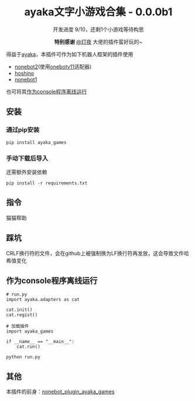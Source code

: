 <div align="center">

# ayaka文字小游戏合集 - 0.0.0b1

开发进度 9/10，还剩1个小游戏等待构思

**特别感谢**  [@灯夜](https://github.com/lunexnocty/Meiri) 大佬的插件蛮好玩的~

</div>

得益于[ayaka](https://github.com/bridgeL/ayaka)，本插件可作为如下机器人框架的插件使用

- [nonebot2](https://github.com/nonebot/nonebot2)(使用[onebotv11](https://github.com/nonebot/adapter-onebot)适配器)
- [hoshino](https://github.com/Ice-Cirno/HoshinoBot)
- [nonebot1](https://github.com/nonebot/nonebot)

也可将其[作为console程序离线运行](#作为console程序离线运行)

## 安装

### 通过pip安装

```
pip install ayaka_games
```

### 手动下载后导入

还需额外安装依赖

```
pip install -r requirements.txt
```

## 指令

猫猫帮助

## 踩坑

CRLF换行符的文件，会在github上被强制换为LF换行符再发放，这会导致文件哈希值变化


## 作为console程序离线运行

```
# run.py
import ayaka.adapters as cat

cat.init()
cat.regist()

# 加载插件
import ayaka_games

if __name__ == "__main__":
    cat.run()
```

```
python run.py
```

## 其他

本插件的前身：[nonebot_plugin_ayaka_games](https://github.com/bridgeL/nonebot-plugin-ayaka-games)
